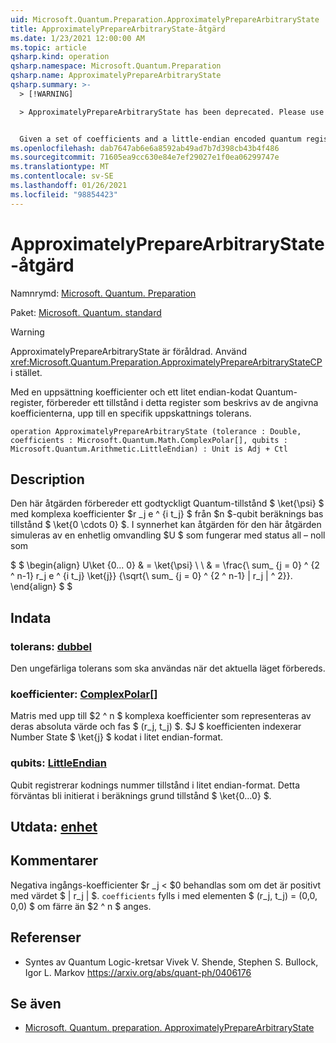 ```yaml
---
uid: Microsoft.Quantum.Preparation.ApproximatelyPrepareArbitraryState
title: ApproximatelyPrepareArbitraryState-åtgärd
ms.date: 1/23/2021 12:00:00 AM
ms.topic: article
qsharp.kind: operation
qsharp.namespace: Microsoft.Quantum.Preparation
qsharp.name: ApproximatelyPrepareArbitraryState
qsharp.summary: >-
  > [!WARNING]

  > ApproximatelyPrepareArbitraryState has been deprecated. Please use <xref:Microsoft.Quantum.Preparation.ApproximatelyPrepareArbitraryStateCP> instead.


  Given a set of coefficients and a little-endian encoded quantum register, prepares an state on that register described by the given coefficients, up to a given approximation tolerance.
ms.openlocfilehash: dab7647ab6e6a8592ab49ad7b7d398cb43b4f486
ms.sourcegitcommit: 71605ea9cc630e84e7ef29027e1f0ea06299747e
ms.translationtype: MT
ms.contentlocale: sv-SE
ms.lasthandoff: 01/26/2021
ms.locfileid: "98854423"
---
```

# <a name="approximatelypreparearbitrarystate-operation"></a>ApproximatelyPrepareArbitraryState-åtgärd

Namnrymd: [Microsoft. Quantum. Preparation](xref:Microsoft.Quantum.Preparation)

Paket: [Microsoft. Quantum. standard](https://nuget.org/packages/Microsoft.Quantum.Standard)


> [!WARNING]
> ApproximatelyPrepareArbitraryState är föråldrad. Använd <xref:Microsoft.Quantum.Preparation.ApproximatelyPrepareArbitraryStateCP> i stället.

Med en uppsättning koefficienter och ett litet endian-kodat Quantum-register, förbereder ett tillstånd i detta register som beskrivs av de angivna koefficienterna, upp till en specifik uppskattnings tolerans.

```qsharp
operation ApproximatelyPrepareArbitraryState (tolerance : Double, coefficients : Microsoft.Quantum.Math.ComplexPolar[], qubits : Microsoft.Quantum.Arithmetic.LittleEndian) : Unit is Adj + Ctl
```


## <a name="description"></a>Description

Den här åtgärden förbereder ett godtyckligt Quantum-tillstånd $ \ket{\psi} $ med komplexa koefficienter $r _j e ^ {i t_j} $ från $n $-qubit beräknings bas tillstånd $ \ket{0 \cdots 0} $.
I synnerhet kan åtgärden för den här åtgärden simuleras av en enhetlig omvandling $U $ som fungerar med status all – noll som

$ $ \begin{align} U\ket {0... 0} & = \ket{\psi} \\ \\ & = \frac{\ sum_ {j = 0} ^ {2 ^ n-1} r_j e ^ {i t_j} \ket{j}} {\sqrt{\ sum_ {j = 0} ^ {2 ^ n-1} | r_j | ^ 2}}.
\end{align} $ $

## <a name="input"></a>Indata

### <a name="tolerance--double"></a>tolerans: [dubbel](xref:microsoft.quantum.lang-ref.double)

Den ungefärliga tolerans som ska användas när det aktuella läget förbereds.


### <a name="coefficients--complexpolar"></a>koefficienter: [ComplexPolar](xref:Microsoft.Quantum.Math.ComplexPolar)[]

Matris med upp till $2 ^ n $ komplexa koefficienter som representeras av deras absoluta värde och fas $ (r_j, t_j) $. $J $ koefficienten indexerar Number State $ \ket{j} $ kodat i litet endian-format.


### <a name="qubits--littleendian"></a>qubits: [LittleEndian](xref:Microsoft.Quantum.Arithmetic.LittleEndian)

Qubit registrerar kodnings nummer tillstånd i litet endian-format. Detta förväntas bli initierat i beräknings grund tillstånd $ \ket{0...0} $.



## <a name="output--unit"></a>Utdata: [enhet](xref:microsoft.quantum.lang-ref.unit)



## <a name="remarks"></a>Kommentarer

Negativa ingångs-koefficienter $r _j < $0 behandlas som om det är positivt med värdet $ | r_j | $. `coefficients` fylls i med elementen $ (r_j, t_j) = (0,0, 0,0) $ om färre än $2 ^ n $ anges.

## <a name="references"></a>Referenser

- Syntes av Quantum Logic-kretsar Vivek V. Shende, Stephen S. Bullock, Igor L. Markov https://arxiv.org/abs/quant-ph/0406176

## <a name="see-also"></a>Se även

- [Microsoft. Quantum. preparation. ApproximatelyPrepareArbitraryState](xref:Microsoft.Quantum.Preparation.ApproximatelyPrepareArbitraryState)